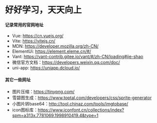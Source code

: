 # 好好学习，天天向上


#### 记录常用的官网地址

- Vue: https://cn.vuejs.org/
- Vite: https://vitejs.cn/
- MDN: https://developer.mozilla.org/zh-CN/
- ElementUi: https://element.eleme.cn/#/
- Vant: https://vant-contrib.gitee.io/vant/#/zh-CN/loading#jie-shao
- 微信官方文档：https://developers.weixin.qq.com/doc/
- uni-app: https://uniapp.dcloud.io/

#### 其它一些网址

- 图片压缩：https://tinypng.com/
- 雪碧图生成：https://www.toptal.com/developers/css/sprite-generator
- 小图片转base64：http://tool.chinaz.com/tools/imgtobase/
- icon图标库：https://www.iconfont.cn/collections/index?spm=a313x.7781069.1998910419.4&type=1

